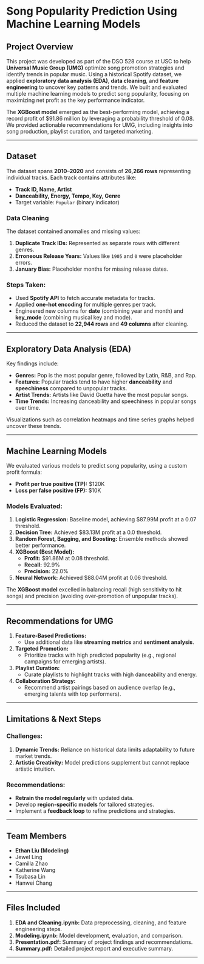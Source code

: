 # Song Popularity Prediction Using Machine Learning Models

## Project Overview
This project was developed as part of the DSO 528 course at USC to help **Universal Music Group (UMG)** optimize song promotion strategies and identify trends in popular music. Using a historical Spotify dataset, we applied **exploratory data analysis (EDA)**, **data cleaning**, and **feature engineering** to uncover key patterns and trends. We built and evaluated multiple machine learning models to predict song popularity, focusing on maximizing net profit as the key performance indicator.

The **XGBoost model** emerged as the best-performing model, achieving a record profit of $91.86 million by leveraging a probability threshold of 0.08. We provided actionable recommendations for UMG, including insights into song production, playlist curation, and targeted marketing.

---

## Dataset
The dataset spans **2010–2020** and consists of **26,266 rows** representing individual tracks. Each track contains attributes like:
- **Track ID, Name, Artist**
- **Danceability, Energy, Tempo, Key, Genre**
- Target variable: `Popular` (binary indicator)

### Data Cleaning
The dataset contained anomalies and missing values:
1. **Duplicate Track IDs:** Represented as separate rows with different genres.
2. **Erroneous Release Years:** Values like `1905` and `0` were placeholder errors.
3. **January Bias:** Placeholder months for missing release dates.

### Steps Taken:
- Used **Spotify API** to fetch accurate metadata for tracks.
- Applied **one-hot encoding** for multiple genres per track.
- Engineered new columns for **date** (combining year and month) and **key_mode** (combining musical key and mode).
- Reduced the dataset to **22,944 rows** and **49 columns** after cleaning.

---

## Exploratory Data Analysis (EDA)
Key findings include:
- **Genres:** Pop is the most popular genre, followed by Latin, R&B, and Rap.
- **Features:** Popular tracks tend to have higher **danceability** and **speechiness** compared to unpopular tracks.
- **Artist Trends:** Artists like David Guetta have the most popular songs.
- **Time Trends:** Increasing danceability and speechiness in popular songs over time.

Visualizations such as correlation heatmaps and time series graphs helped uncover these trends.

---

## Machine Learning Models
We evaluated various models to predict song popularity, using a custom profit formula:
- **Profit per true positive (TP):** $120K
- **Loss per false positive (FP):** $10K

### Models Evaluated:
1. **Logistic Regression:** Baseline model, achieving $87.99M profit at a 0.07 threshold.
2. **Decision Tree:** Achieved $83.13M profit at a 0.0 threshold.
3. **Random Forest, Bagging, and Boosting:** Ensemble methods showed better performance.
4. **XGBoost (Best Model):**
   - **Profit:** $91.86M at 0.08 threshold.
   - **Recall:** 92.9%
   - **Precision:** 22.0%
5. **Neural Network:** Achieved $88.04M profit at 0.06 threshold.

The **XGBoost model** excelled in balancing recall (high sensitivity to hit songs) and precision (avoiding over-promotion of unpopular tracks).

---

## Recommendations for UMG
1. **Feature-Based Predictions:**
   - Use additional data like **streaming metrics** and **sentiment analysis**.
2. **Targeted Promotion:**
   - Prioritize tracks with high predicted popularity (e.g., regional campaigns for emerging artists).
3. **Playlist Curation:**
   - Curate playlists to highlight tracks with high danceability and energy.
4. **Collaboration Strategy:**
   - Recommend artist pairings based on audience overlap (e.g., emerging talents with top performers).

---

## Limitations & Next Steps
### Challenges:
1. **Dynamic Trends:** Reliance on historical data limits adaptability to future market trends.
2. **Artistic Creativity:** Model predictions supplement but cannot replace artistic intuition.

### Recommendations:
- **Retrain the model regularly** with updated data.
- Develop **region-specific models** for tailored strategies.
- Implement a **feedback loop** to refine predictions and strategies.

---

## Team Members
- **Ethan Liu (Modeling)**
- Jewel Ling
- Camilla Zhao
- Katherine Wang
- Tsubasa Lin
- Hanwei Chang

---

## Files Included
1. **EDA and Cleaning.ipynb:** Data preprocessing, cleaning, and feature engineering steps.
2. **Modeling.ipynb:** Model development, evaluation, and comparison.
3. **Presentation.pdf:** Summary of project findings and recommendations.
4. **Summary.pdf:** Detailed project report and executive summary.

---
